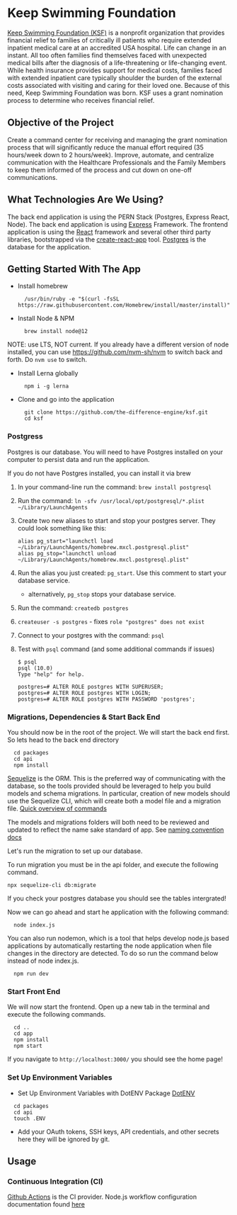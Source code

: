 # Keep Swimming Foundation

[Keep Swimming Foundation (KSF)](https://www.keepswimmingfoundation.org/) is a nonprofit organization that provides financial relief to families of critically ill patients who require extended inpatient medical care at an accredited USA hospital. Life can change in an instant. All too often families find themselves faced with unexpected medical bills after the diagnosis of a life-threatening or life-changing event. While health insurance provides support for medical costs, families faced with extended inpatient care typically shoulder the burden of the external costs associated with visiting and caring for their loved one. Because of this need, Keep Swimming Foundation was born. KSF uses a grant nomination process to determine who receives financial relief.

## Objective of the Project

Create a command center for receiving and managing the grant nomination process that will significantly reduce the manual effort required (35 hours/week down to 2 hours/week). Improve, automate, and centralize communication with the Healthcare Professionals and the Family Members to keep them informed of the process and cut down on one-off communications.

## What Technologies Are We Using?

The back end application is using the PERN Stack (Postgres, Express React, Node). The back end application is using [Express](https://expressjs.com/) Framework. The frontend application is using the [React](https://reactjs.org/) framework and several other third party libraries, bootstrapped via the [create-react-app](https://github.com/facebook/create-react-app) tool. [Postgres](https://www.postgresql.org/) is the database for the application.

## Getting Started With The App

- Install homebrew

        /usr/bin/ruby -e "$(curl -fsSL https://raw.githubusercontent.com/Homebrew/install/master/install)"

- Install Node & NPM

        brew install node@12

NOTE: use LTS, NOT current. If you already have a different version of node installed, you can use https://github.com/nvm-sh/nvm to switch back and forth. Do `nvm use` to switch.

- Install Lerna globally

        npm i -g lerna

- Clone and go into the application

        git clone https://github.com/the-difference-engine/ksf.git
        cd ksf


### Postgress

Postgres is our database. You will need to have Postgres installed on your computer to persist data and run the application.

If you do not have Postgres installed, you can install it via brew

1. In your command-line run the command: `brew install postgresql`
2. Run the command: `ln -sfv /usr/local/opt/postgresql/*.plist ~/Library/LaunchAgents`
3. Create two new aliases to start and stop your postgres server. They could look something like this:

   ```
   alias pg_start="launchctl load ~/Library/LaunchAgents/homebrew.mxcl.postgresql.plist"
   alias pg_stop="launchctl unload ~/Library/LaunchAgents/homebrew.mxcl.postgresql.plist"
   ```

4. Run the alias you just created: `pg_start`. Use this comment to start your database service.
   - alternatively, `pg_stop` stops your database service.
5. Run the command: `createdb postgres`
6. `createuser -s postgres` - fixes `role "postgres" does not exist`
7. Connect to your postgres with the command: `psql`
8. Test with `psql` command (and some additional commands if issues)

   ```
   $ psql
   psql (10.0)
   Type "help" for help.

   postgres=# ALTER ROLE postgres WITH SUPERUSER;
   postgres=# ALTER ROLE postgres WITH LOGIN;
   postgres=# ALTER ROLE postgres WITH PASSWORD 'postgres';
   ```

### Migrations, Dependencies & Start Back End 

You should now be in the root of the project. We will start the back end first. So lets head to the back end directory 

```
  cd packages
  cd api
  npm install
```


[Sequelize](https://sequelize.org/master/manual/migrations.html) is the ORM. This is the preferred way of communicating with the database, so the tools provided should be leveraged to help you build models and schema migrations. In particular, creation of new models should use the Sequelize CLI, which will create both a model file and a migration file. [Quick overview of commands](docs/sequelize-cli_shortcut.md)

The models and migrations folders will both need to be reviewed and updated to reflect the name sake standard of app. See [naming convention docs](docs/database_naming_convention.md)

Let's run the migration to set up our database.

To run migration you must be in the api folder, and execute the following command.

```
npx sequelize-cli db:migrate
```

If you check your postgres database you should see the tables intergrated!

Now we can go ahead and start he application with the following command:

```
  node index.js
```
You can also run nodemon, which is a tool that helps develop node.js based applications by automatically restarting the node application when file changes in the directory are detected. To do so run the command below instead of node index.js.

```
  npm run dev
```


### Start Front End

We will now start the frontend. Open up a new tab in the terminal and execute the following commands.

```
  cd ..
  cd app
  npm install
  npm start
```

If you navigate to `http://localhost:3000/` you should see the home page!

### Set Up Environment Variables

- Set Up Environment Variables with DotENV Package [DotENV](https://www.npmjs.com/package/dotenv)

```
  cd packages
  cd api
  touch .ENV
```

- Add your OAuth tokens, SSH keys, API credentials, and other secrets here they will be ignored by git.

## Usage


### Continuous Integration (CI)

[Github Actions](https://docs.github.com/en/actions/building-and-testing-code-with-continuous-integration) is the CI provider. Node.js workflow configuration documentation found [here](https://docs.github.com/en/actions/language-and-framework-guides/using-nodejs-with-github-actions)
